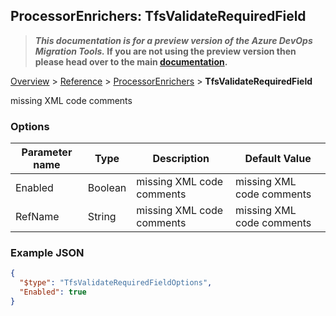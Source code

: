 ## ProcessorEnrichers: TfsValidateRequiredField

>**_This documentation is for a preview version of the Azure DevOps Migration Tools._ If you are not using the preview version then please head over to the main [documentation](https://nkdagility.github.io/azure-devops-migration-tools).**

[Overview](.././index.md) > [Reference](../index.md) > [ProcessorEnrichers](./index.md) > **TfsValidateRequiredField**

missing XML code comments

### Options

| Parameter name         | Type    | Description                              | Default Value                            |
|------------------------|---------|------------------------------------------|------------------------------------------|
| Enabled | Boolean | missing XML code comments | missing XML code comments |
| RefName | String | missing XML code comments | missing XML code comments |


### Example JSON

```JSON
{
  "$type": "TfsValidateRequiredFieldOptions",
  "Enabled": true
}
```